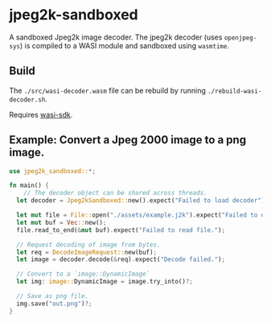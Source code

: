 # jpeg2k-sandboxed

A sandboxed Jpeg2k image decoder.  The jpeg2k decoder (uses `openjpeg-sys`) is compiled to a WASI module
and sandboxed using `wasmtime`.

## Build

The `./src/wasi-decoder.wasm` file can be rebuild by running `./rebuild-wasi-decoder.sh`.

Requires [wasi-sdk](https://github.com/WebAssembly/wasi-sdk).

## Example: Convert a Jpeg 2000 image to a png image.

```rust
use jpeg2k_sandboxed::*;

fn main() {
	// The decoder object can be shared across threads.
  let decoder = Jpeg2kSandboxed::new().expect("Failed to load decoder");

  let mut file = File::open("./assets/example.j2k").expect("Failed to open file.");
  let mut buf = Vec::new();
  file.read_to_end(&mut buf).expect("Failed to read file.");

  // Request decoding of image from bytes.
  let req = DecodeImageRequest::new(buf);
  let image = decoder.decode(&req).expect("Decode failed.");

  // Convert to a `image::DynamicImage`
  let img: image::DynamicImage = image.try_into()?;

  // Save as png file.
  img.save("out.png")?;
}
```
